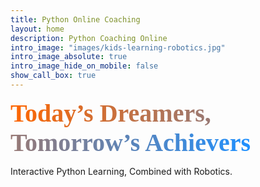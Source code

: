 ```yaml
---
title: Python Online Coaching
layout: home
description: Python Coaching Online
intro_image: "images/kids-learning-robotics.jpg"
intro_image_absolute: true
intro_image_hide_on_mobile: false
show_call_box: true
---
```

<link href="https://fonts.googleapis.com/css2?family=Pacifico&display=swap" rel="stylesheet">

<span style="font-family: 'Pacifico', cursive; font-size:40px; color:#ff6600;
font-weight:bold; 
             background: linear-gradient(90deg, #ff6600, #1e90ff); 
             -webkit-background-clip: text; 
             color: transparent;
">
Today’s Dreamers, Tomorrow’s Achievers
</span>





Interactive Python Learning, Combined with Robotics.
